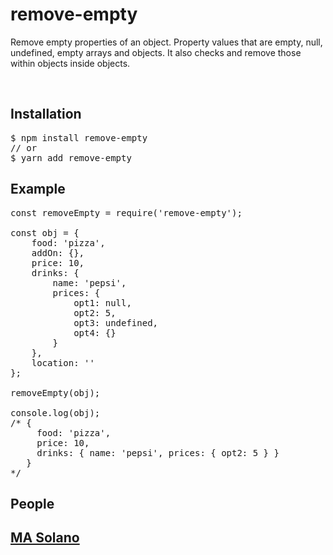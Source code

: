 # remove-empty

<p>
Remove empty properties of an object. Property values that are empty, 
null, undefined, empty arrays and objects. It also checks and remove those within 
objects inside objects.
</p>

<br>

<h2>Installation</h2>

<pre>
$ npm install remove-empty
// or
$ yarn add remove-empty
</pre>

<h2>Example</h2>

<pre>
const removeEmpty = require('remove-empty');

const obj = {
    food: 'pizza',
    addOn: {},
    price: 10,
    drinks: {
        name: 'pepsi',
        prices: {
            opt1: null,
            opt2: 5,
            opt3: undefined,
            opt4: {}
        }
    },
    location: ''
};

removeEmpty(obj);

console.log(obj);
/* {
     food: 'pizza',
     price: 10,
     drinks: { name: 'pepsi', prices: { opt2: 5 } }
   }
*/
</pre>

<h2>People<h2>
<p>
 <a href="https://github.com/agnesorso">MA Solano</a>
</p>
